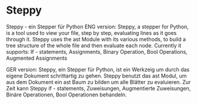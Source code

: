 # Steppy
Steppy - ein Stepper für Python
ENG version:
Steppy, a stepper for Python, is a tool used to view your file, step by step, evaluating lines as it goes through it.
Steppy uses the ast Module with its various methods, to build a tree structure of the whole file and then evaluate each node.
Currently it supports: If - statements, Assignments, Binary Operation, Bool Operations, Augmented Assignments

GER version:
Steppy, ein Stepper für Python, ist ein Werkzeig um durch das eigene Dokument schrittartig zu gehen.
Steppy benutzt das ast Modul, um aus dem Dokument ein ast Baum zu bilden um alle Blätter zu evaluieren.
Zur Zeit kann Steppy if - statements, Zuweisungen, Augmentierte Zuweisungen, Binäre Operationen, Bool Operationen behandeln.
